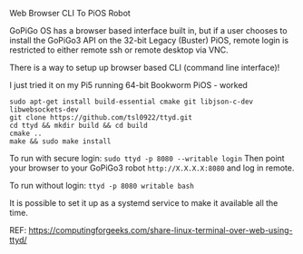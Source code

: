Web Browser CLI To PiOS Robot

GoPiGo OS has a browser based interface built in, but if a user chooses to install the GoPiGo3 API on the 32-bit Legacy (Buster) PiOS, remote login is restricted to either remote ssh or remote desktop via VNC.

There is a way to setup up browser based CLI (command line interface)!

I just tried it on my Pi5 running 64-bit Bookworm PiOS - worked

```
sudo apt-get install build-essential cmake git libjson-c-dev libwebsockets-dev
git clone https://github.com/tsl0922/ttyd.git
cd ttyd && mkdir build && cd build
cmake ..
make && sudo make install
```

To run with secure login: ```sudo ttyd -p 8080 --writable login```
Then point your browser to your GoPiGo3 robot ```http://X.X.X.X:8080``` and log in remote.

To run without login: ```ttyd -p 8080 writable bash```

It is possible to set it up as a systemd service to make it available all the time.

REF: https://computingforgeeks.com/share-linux-terminal-over-web-using-ttyd/

